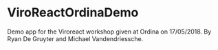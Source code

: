 # ViroReactOrdinaDemo
Demo app for the Viroreact workshop given at Ordina on 17/05/2018. 
By Ryan De Gruyter and Michael Vandendriessche.
